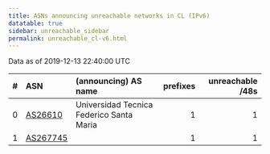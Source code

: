```yaml
---
title: ASNs announcing unreachable networks in CL (IPv6)
datatable: true
sidebar: unreachable_sidebar
permalink: unreachable_cl-v6.html
---
```


Data as of 2019-12-13 22:40:00 UTC


<div class="datatable-begin"></div>

|   # | ASN                                      | (announcing) AS name                     |   prefixes |   unreachable /48s |
|----:|:-----------------------------------------|:-----------------------------------------|-----------:|-------------------:|
|   0 | [AS26610](unreachable_AS26610-v6.html)   | Universidad Tecnica Federico Santa Maria |          1 |                  1 |
|   1 | [AS267745](unreachable_AS267745-v6.html) |                                          |          1 |                  1 |

<div class="datatable-end"></div>